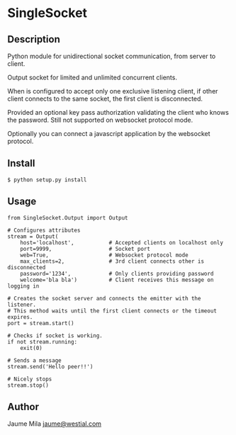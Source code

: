 SingleSocket
============

Description
-----------

Python module for unidirectional socket communication, from server to client.
 
Output socket for limited and unlimited concurrent clients.

When is configured to accept only one exclusive listening client, if other 
client connects to the same socket, the first client is disconnected.

Provided an optional key pass authorization validating the client who knows
the password. Still not supported on websocket protocol mode.

Optionally you can connect a javascript application by the websocket protocol.


Install
-------

    $ python setup.py install


Usage
-----
    from SingleSocket.Output import Output

    # Configures attributes
    stream = Output(
        host='localhost',           # Accepted clients on localhost only
        port=9999,                  # Socket port
        web=True,                   # Websocket protocol mode
        max_clients=2,              # 3rd client connects other is disconnected
        password='1234',            # Only clients providing password
        welcome='bla bla')          # Client receives this message on logging in
    
    # Creates the socket server and connects the emitter with the listener.
    # This method waits until the first client connects or the timeout expires.
    port = stream.start()

    # Checks if socket is working.
    if not stream.running:
        exit(0)

    # Sends a message
    stream.send('Hello peer!!')

    # Nicely stops
    stream.stop()


Author
------

Jaume Mila <jaume@westial.com>
